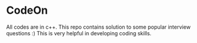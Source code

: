 # CodeOn
All codes are  in c++.
This  repo contains solution to some popular interview questions :)
This is very helpful in developing coding skills.

